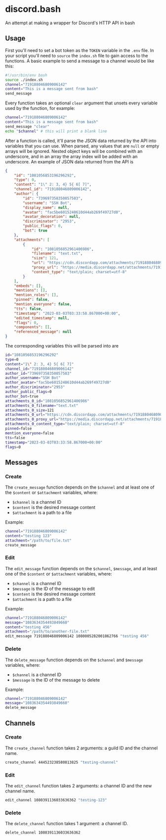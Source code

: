 # discord.bash

An attempt at making a wrapper for Discord's HTTP API in bash

## Usage

First you'll need to set a bot token as the `TOKEN` variable in the `.env` file. In your script you'll need to `source` the `index.sh` file to gain access to the functions. A basic example to send a message to a channel would be like this:

```bash
#!/usr/bin/env bash
source ./index.sh
channel="719188046809006142"
content="This is a message sent from bash"
send_message
```

Every function takes an optional `clear` argument that unsets every variable used by the function, for example:

```bash
channel="719188046809006142"
content="This is a message sent from bash"
send_message "clear"
echo "$channel" # this will print a blank line
```

After a function is called, it'll parse the JSON data returned by the API into variables that you can use. When parsed, any values that are `null` or empty arrays will be ignored. Nested object keys will be combined with an underscore, and in an array the array index will be added with an underscore. An example of JSON data returned from the API is

```json
{
	"id": "1081056853196296292",
	"type": 0,
	"content": "1\" 2: 3, 4} 5{ 6[ 7]",
	"channel_id": "719188046809006142",
	"author": {
		"id": "739697358350057503",
		"username": "SSH Bot",
		"display_name": null,
		"avatar": "fac5be6015240610d44ab269f49727d0",
		"avatar_decoration": null,
		"discriminator": "2953",
		"public_flags": 0,
		"bot": true
	},
	"attachments": [
		{
			"id": "1081056852961406986",
			"filename": "text.txt",
			"size": 121,
			"url": "https://cdn.discordapp.com/attachments/719188046809006142/1081056852961406987/text.txt",
			"proxy_url": "https://media.discordapp.net/attachments/719188046809006142/1081056852961406987/text.txt",
			"content_type": "text/plain; charset=utf-8"
		}
	],
	"embeds": [],
	"mentions": [],
	"mention_roles": [],
	"pinned": false,
	"mention_everyone": false,
	"tts": false,
	"timestamp": "2023-03-03T03:33:58.867000+00:00",
	"edited_timestamp": null,
	"flags": 0,
	"components": [],
	"referenced_message": null
}
```

The corresponding variables this will be parsed into are

```bash
id="1081056853196296292"
type=0
content="1\" 2: 3, 4} 5{ 6[ 7]"
channel_id="719188046809006142"
author_id="739697358350057503"
author_username="SSH Bot"
author_avatar="fac5be6015240610d44ab269f49727d0"
author_discriminator="2953"
author_public_flags=0
author_bot=true
attachments_0_id="1081056852961406986"
attachments_0_filename="text.txt"
attachments_0_size=121
attachments_0_url="https://cdn.discordapp.com/attachments/719188046809006142/1081056852961406987/text.txt"
attachments_0_proxy_url="https://media.discordapp.net/attachments/719188046809006142/1081056852961406987/text.txt"
attachments_0_content_type="text/plain; charset=utf-8"
pinned=false
mention_everyone=false
tts=false
timestamp="2023-03-03T03:33:58.867000+00:00"
flags=0
```

## Messages

### Create

The `create_message` function depends on the `$channel` and at least one of the `$content` or `$attachment` variables, where:

- `$channel` is a channel ID
- `$content` is the desired message content
- `$attachment` is a path to a file

Example:

```bash
channel="719188046809006142"
content="testing 123"
attachment="/path/to/file.txt"
create_message
```

### Edit

The `edit_message` function depends on the `$channel`, `$message`, and at least one of the `$content` or `$attachment` variables, where:

- `$channel` is a channel ID
- `$message` is the ID of the message to edit
- `$content` is the desired message content
- `$attachment` is a path to a file

Example:

```bash
channel="719188046809006142"
message="1083634354493849660"
content="testing 456"
attachment="/path/to/another-file.txt"
edit_message 719188046809006142 1080005282001862766 "testing 456"
```

### Delete

The `delete_message` function depends on the `$channel` and `$message` variables, where:

- `$channel` is a channel ID
- `$message` is the ID of the message to delete

Example:

```bash
channel="719188046809006142"
message="1083634354493849660"
delete_message
```

## Channels

### Create

The `create_channel` function takes 2 arguments: a guild ID and the channel name.

```bash
create_channel 444523238580813825 "testing-channel"
```

### Edit

The `edit_channel` function takes 2 arguments: a channel ID and the new channel name.

```bash
edit_channel 1080391136033636362 "testing-123"
```

### Delete

The `delete_channel` function takes 1 argument: a channel ID.

```bash
delete_channel 1080391136033636362
```
